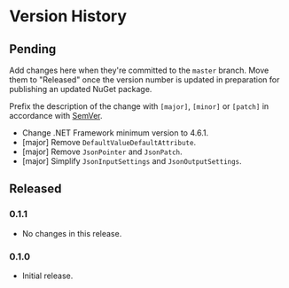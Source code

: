 # Version History

## Pending

Add changes here when they're committed to the `master` branch. Move them to "Released" once the version number
is updated in preparation for publishing an updated NuGet package.

Prefix the description of the change with `[major]`, `[minor]` or `[patch]` in accordance with [SemVer](http://semver.org).

* Change .NET Framework minimum version to 4.6.1.
* [major] Remove `DefaultValueDefaultAttribute`.
* [major] Remove `JsonPointer` and `JsonPatch`.
* [major] Simplify `JsonInputSettings` and `JsonOutputSettings`.

## Released

### 0.1.1

* No changes in this release.

### 0.1.0

* Initial release.
